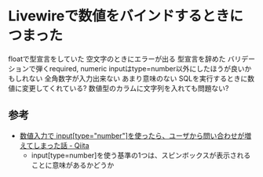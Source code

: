 # Livewireで数値をバインドするときにつまった

floatで型宣言をしていた
空文字のときにエラーが出る
型宣言を辞めた
バリデーションで弾くrequired, numeric
inputはtype=number以外にしたほうが良いかもしれない
  全角数字が入力出来ない
  あまり意味のない
SQLを実行するときに数値に変更してくれている?
数値型のカラムに文字列を入れても問題ない?

## 参考

- [数値入力で input[type="number"]を使ったら、ユーザから問い合わせが増えてしまった話 - Qiita](https://qiita.com/diescake/items/65ce4499ab8a70d029de)
  - input[type=number]を使う基準の1つは、スピンボックスが表示されることに意味があるかどうか

